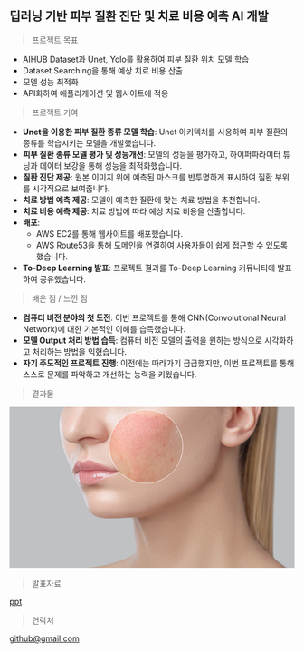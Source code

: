## 딥러닝 기반 피부 질환 진단 및 치료 비용 예측 AI 개발
> 프로젝트 목표
  - AIHUB Dataset과 Unet, Yolo를 활용하여 피부 질환 위치 모델 학습
  - Dataset Searching을 통해 예상 치료 비용 산출
  - 모델 성능 최적화
  - API화하여 애플리케이션 및 웹사이트에 적용
> 프로젝트 기여
  - **Unet을 이용한 피부 질환 종류 모델 학습**: Unet 아키텍처를 사용하여 피부 질환의 종류를 학습시키는 모델을 개발했습니다.
  - **피부 질환 종류 모델 평가 및 성능개선**: 모델의 성능을 평가하고, 하이퍼파라미터 튜닝과 데이터 보강을 통해 성능을 최적화했습니다.
  - **질환 진단 제공**: 원본 이미지 위에 예측된 마스크를 반투명하게 표시하여 질환 부위를 시각적으로 보여줍니다.
  - **치료 방법 예측 제공**: 모델이 예측한 질환에 맞는 치료 방법을 추천합니다.
  - **치료 비용 예측 제공**: 치료 방법에 따라 예상 치료 비용을 산출합니다.
  - **배포**:
    - AWS EC2를 통해 웹사이트를 배포했습니다.
    - AWS Route53을 통해 도메인을 연결하여 사용자들이 쉽게 접근할 수 있도록 했습니다.
  - **To-Deep Learning 발표**: 프로젝트 결과를 To-Deep Learning 커뮤니티에 발표하여 공유했습니다.
> 배운 점 / 느낀 점
  - **컴퓨터 비전 분야의 첫 도전**: 이번 프로젝트를 통해 CNN(Convolutional Neural Network)에 대한 기본적인 이해를 습득했습니다.
  - **모델 Output 처리 방법 습득**: 컴퓨터 비전 모델의 출력을 원하는 방식으로 시각화하고 처리하는 방법을 익혔습니다.
  - **자기 주도적인 프로젝트 진행**: 이전에는 따라가기 급급했지만, 이번 프로젝트를 통해 스스로 문제를 파악하고 개선하는 능력을 키웠습니다.
> 결과물

![image](/skin.jpg)

> 발표자료

[ppt]()

> 연락처

[github@gmail.com]()
